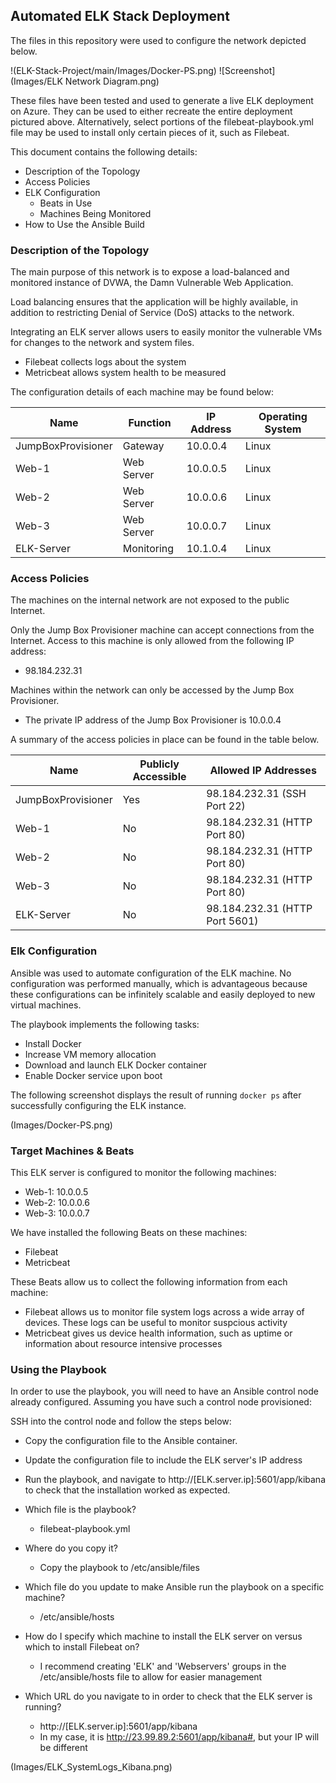 ## Automated ELK Stack Deployment

The files in this repository were used to configure the network depicted below.

!(ELK-Stack-Project/main/Images/Docker-PS.png)
![Screenshot](Images/ELK Network Diagram.png)


These files have been tested and used to generate a live ELK deployment on Azure. They can be used to either recreate the entire deployment pictured above. Alternatively, select portions of the filebeat-playbook.yml file may be used to install only certain pieces of it, such as Filebeat.

This document contains the following details:
- Description of the Topology
- Access Policies
- ELK Configuration
  - Beats in Use
  - Machines Being Monitored
- How to Use the Ansible Build


### Description of the Topology

The main purpose of this network is to expose a load-balanced and monitored instance of DVWA, the Damn Vulnerable Web Application.

Load balancing ensures that the application will be highly available, in addition to restricting Denial of Service (DoS) attacks to the network.

Integrating an ELK server allows users to easily monitor the vulnerable VMs for changes to the network and system files.
- Filebeat collects logs about the system
- Metricbeat allows system health to be measured

The configuration details of each machine may be found below:

| Name               | Function   | IP Address | Operating System |
|--------------------|------------|------------|------------------|
| JumpBoxProvisioner | Gateway    | 10.0.0.4   | Linux            |
| Web-1              | Web Server | 10.0.0.5   | Linux            |
| Web-2              | Web Server | 10.0.0.6   | Linux            |
| Web-3              | Web Server | 10.0.0.7   | Linux            |
| ELK-Server         | Monitoring | 10.1.0.4   | Linux            |

### Access Policies

The machines on the internal network are not exposed to the public Internet. 

Only the Jump Box Provisioner machine can accept connections from the Internet. Access to this machine is only allowed from the following IP address:
- 98.184.232.31

Machines within the network can only be accessed by the Jump Box Provisioner.
- The private IP address of the Jump Box Provisioner is 10.0.0.4

A summary of the access policies in place can be found in the table below.

| Name               | Publicly Accessible | Allowed IP Addresses           |
|--------------------|---------------------|--------------------------------|
| JumpBoxProvisioner | Yes                 | 98.184.232.31 (SSH Port 22)    |
| Web-1              | No                  | 98.184.232.31 (HTTP Port 80)   |
| Web-2              | No                  | 98.184.232.31 (HTTP Port 80)   |
| Web-3              | No                  | 98.184.232.31 (HTTP Port 80)   |
| ELK-Server         | No                  | 98.184.232.31 (HTTP Port 5601) |

### Elk Configuration

Ansible was used to automate configuration of the ELK machine. No configuration was performed manually, which is advantageous because these configurations can be infinitely scalable and easily deployed to new virtual machines.

The playbook implements the following tasks:
- Install Docker
- Increase VM memory allocation
- Download and launch ELK Docker container
- Enable Docker service upon boot

The following screenshot displays the result of running `docker ps` after successfully configuring the ELK instance.

(Images/Docker-PS.png)

### Target Machines & Beats
This ELK server is configured to monitor the following machines:
- Web-1: 10.0.0.5
- Web-2: 10.0.0.6
- Web-3: 10.0.0.7

We have installed the following Beats on these machines:
- Filebeat
- Metricbeat

These Beats allow us to collect the following information from each machine:
- Filebeat allows us to monitor file system logs across a wide array of devices. These logs can be useful to monitor suspcious activity
- Metricbeat gives us device health information, such as uptime or information about resource intensive processes 

### Using the Playbook
In order to use the playbook, you will need to have an Ansible control node already configured. Assuming you have such a control node provisioned: 

SSH into the control node and follow the steps below:
- Copy the configuration file to the Ansible container.
- Update the configuration file to include the ELK server's IP address
- Run the playbook, and navigate to http://[ELK.server.ip]:5601/app/kibana to check that the installation worked as expected.


- Which file is the playbook?
	- filebeat-playbook.yml
- Where do you copy it?
	- Copy the playbook to /etc/ansible/files
- Which file do you update to make Ansible run the playbook on a specific machine?
	- /etc/ansible/hosts
- How do I specify which machine to install the ELK server on versus which to install Filebeat on?
	- I recommend creating 'ELK' and 'Webservers' groups in the /etc/ansible/hosts file 	to allow for easier management
- Which URL do you navigate to in order to check that the ELK server is running?
	- http://[ELK.server.ip]:5601/app/kibana
	- In my case, it is http://23.99.89.2:5601/app/kibana#, but your IP will be different
	
(Images/ELK_SystemLogs_Kibana.png)	
	
